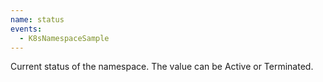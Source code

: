```yaml
---
name: status
events:
  - K8sNamespaceSample
---
```


Current status of the namespace. The value can be Active or Terminated.
